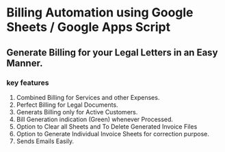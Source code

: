 # Billing Automation using Google Sheets / Google Apps Script #
## Generate Billing for your Legal Letters in an Easy Manner. ##
### key features ##
1. Combined Billing for Services and other Expenses.
2. Perfect Billing for Legal Documents.
3. Generats Billing only for Active Customers.
4. Bill Generation indication (Green) whenever Processed.
5. Option to Clear all Sheets and To Delete Generated Invoice Files
6. Option to Generate Individual Invoice Sheets for correction purpose.
7. Sends Emails Easily.


   
